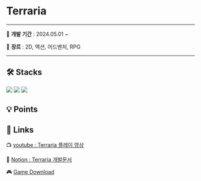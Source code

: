 # Terraria

*** 
📅 **개발 기간** : 2024.05.01 ~  
 
📌 **장르** : 2D, 액션, 어드벤처, RPG
***

## 🛠 Stacks
![](https://img.shields.io/badge/Windows-0078D6?style=for-the-badge&logo=windows&logoColor=white)
![](https://img.shields.io/badge/Unity-100000?style=for-the-badge&logo=unity&logoColor=white) 
![](https://img.shields.io/badge/C%23-239120?style=for-the-badge&logo=c-sharp&logoColor=white)

## 💡 Points


## 🔗 Links
 📺 [youtube : Terraria 플레이 영상]()
 
 📒 [Notion : Terraria 개발문서](https://www.notion.so/Terraria-6f446ce96c984919b47673d58a9a310e)

 🎮 [Game Download]()
